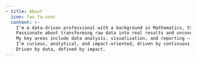 ```yaml
---
- title: About
  icon: fas fa-user
  content: >-
    I’m a data-driven professional with a background in Mathematics, Statistics, and finance. 
    Passionate about transforming raw data into real results and uncovering insights that drive smarter business decisions. 
    My key areas include data analysis, visualization, and reporting — with strong skills in SQL, Python, Tableau, and Excel. 
    I’m curious, analytical, and impact-oriented, driven by continuous learning, problem-solving, and creating value through data. 
    Driven by data, defined by impact.
---
```





